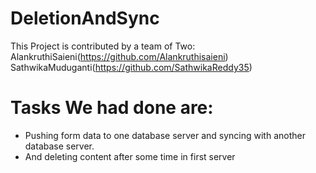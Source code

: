 # DeletionAndSync

This Project is contributed by a team of Two: <br/>
AlankruthiSaieni(https://github.com/Alankruthisaieni)<br/>
SathwikaMuduganti(https://github.com/SathwikaReddy35)

# Tasks We had done are:

- Pushing form data to one database server and syncing with another database server.
- And deleting content after some time in first server
